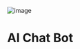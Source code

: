 ![image](https://github.com/user-attachments/assets/accdfb92-cd7d-4b28-9499-104f97ae83f7)

# AI Chat Bot
